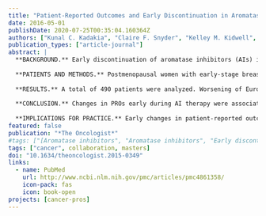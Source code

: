 ```yaml
---
title: "Patient-Reported Outcomes and Early Discontinuation in Aromatase Inhibitor-Treated Postmenopausal Women with Early Stage Breast Cancer"
date: 2016-05-01
publishDate: 2020-07-25T00:35:04.160364Z
authors: ["Kunal C. Kadakia", "Claire F. Snyder", "Kelley M. Kidwell", admin, "David A. Flockhart", "Todd C. Skaar", "Zereunesay Desta", "James M. Rae", "Julie L. Otte", "Janet S. Carpenter", "Anna M. Storniolo", "Daniel F. Hayes", "Vered Stearns", "N. Lynn Henry"]
publication_types: ["article-journal"]
abstract: |
  **BACKGROUND.** Early discontinuation of aromatase inhibitors (AIs) is common and leads to poor outcomes but is challenging to predict. In the Exemestane and Letrozole Pharmacogenetics trial, a high rate of early discontinuation due to intolerance was observed. We hypothesized that early changes in patient-reported outcomes (PROs) predict AI discontinuation and that biochemical factors are associated with changes in PROs.
  
  **PATIENTS AND METHODS.** Postmenopausal women with early-stage breast cancer enrolled in a prospective randomized trial of exemestane versus letrozole completed questionnaires at baseline and serially over 24 months to assess overall quality of life (EuroQOL Visual Analog Scale [VAS]); mood; and multiple symptoms, including a musculoskeletal symptom cluster. A joint mixed-effects/survival model was used to estimate the effect of the change in PROs on AI discontinuation. Associations between biochemical factors and change in PROs were examined. 
  
  **RESULTS.** A total of 490 patients were analyzed. Worsening of EuroQOL VAS and the musculoskeletal cluster were associated with the highest risk for early discontinuation (hazard ratio [HR], 2.77 [95% confidence interval (CI), 2.72-2.81; p = .015]; HR, 4.39 [95% CI, 2.40-8.02; p  textless .0001], respectively). Pharmacokinetics and estrogen metabolism were not consistently associated with change in PRO measures. No clinically significant differences in any PRO between AIs were observed. 
  
  **CONCLUSION.** Changes in PROs early during AI therapy were associated with treatment discontinuation. Identification of these changes could be used to target interventions in patients at high risk for early discontinuation. 
  
  **IMPLICATIONS FOR PRACTICE.** Early changes in patient-reported outcomes (PROs) can predict nonpersistence to aromatase inhibitor therapy. If used in clinical practice, PROs might identify women at highest risk for early discontinuation and allow for interventions to improve tolerance before significant toxicities develop. Further research is needed to improve capturing PROs in routine clinical practice.
featured: false
publication: "*The Oncologist*"
#tags: ["[Aromatase inhibitors", "Aromatase inhibitors", "Early discontinuation", "Pati", "Patient-reported outcomes", "Quality of life"]
tags: ["cancer", collaboration, masters]
doi: "10.1634/theoncologist.2015-0349"
links:
  - name: PubMed
    url: http://www.ncbi.nlm.nih.gov/pmc/articles/pmc4861358/
    icon-pack: fas
    icon: book-open
projects: [cancer-pros]
---
```

